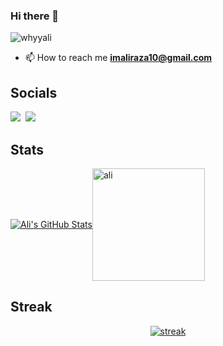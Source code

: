 ### Hi there 👋

<p align="left">
  <img src="https://komarev.com/ghpvc/?username=alecodify&label=Profile%20views&color=e4740c&style=flat" alt="whyyali" />
</p>

- 📫 How to reach me **imaliraza10@gmail.com**

## Socials
[![](https://api.iconify.design/fa-brands:linkedin.svg?height=30&color=%23313131)](https://www.linkedin.com/in/imaliraza10/)&nbsp;&nbsp;[![](https://api.iconify.design/fa-brands:github.svg?height=30&color=%23313131)](https://github.com/alecodify)&nbsp;&nbsp;

## Stats
<div style="display: flex; flex-direction: row; align-items: center;">
  <a href="https://github.com/alecodify">
    <img src="https://github-readme-stats.vercel.app/api?username=alecodify&show_icons=true&line_height=25&count_private=true&title_color=e4740c&text_color=c9cacc&icon_color=e4740c&bg_color=1d1f21" alt="Ali's GitHub Stats" />
  </a>
  <a href="https://github.com/alecodify">
    <img height="180em" src="https://github-readme-stats.vercel.app/api/top-langs/?username=alecodify&layout=compact&theme=dark" alt="ali" />
  </a>
</div>

## Streak
<div style="display: flex; justify-content: center;">
  <a href="https://github.com/alecodify" style="margin-bottom: 10px;">
    <img src="http://github-readme-streak-stats.herokuapp.com?user=alecodify&theme=dark" alt="streak" />
  </a>
</div>

